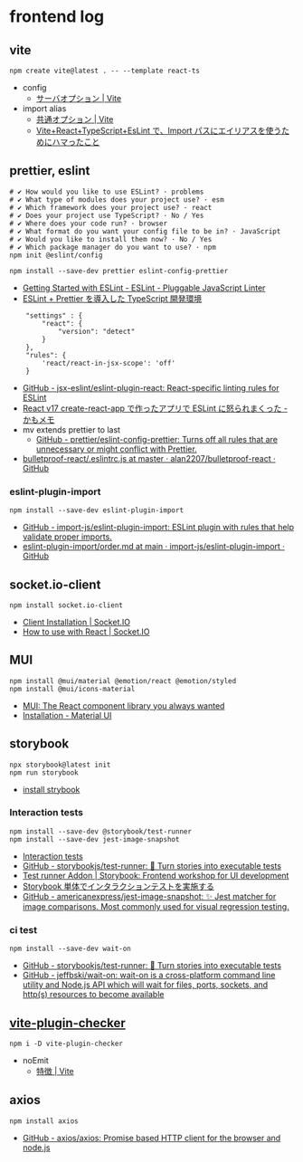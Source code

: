# frontend log

## vite

```shell
npm create vite@latest . -- --template react-ts
```

- config
  - [サーバオプション | Vite](https://ja.vitejs.dev/config/server-options.html)
- import alias
  - [共通オプション | Vite](https://ja.vitejs.dev/config/shared-options.html)
  - [Vite+React+TypeScript+EsLint で、Import パスにエイリアスを使うためにハマったこと](https://zenn.dev/longbridge/articles/5e33ff1a625158)

## prettier, eslint

```shell
# ✔ How would you like to use ESLint? · problems
# ✔ What type of modules does your project use? · esm
# ✔ Which framework does your project use? · react
# ✔ Does your project use TypeScript? · No / Yes
# ✔ Where does your code run? · browser
# ✔ What format do you want your config file to be in? · JavaScript
# ✔ Would you like to install them now? · No / Yes
# ✔ Which package manager do you want to use? · npm
npm init @eslint/config

npm install --save-dev prettier eslint-config-prettier
```

- [Getting Started with ESLint - ESLint - Pluggable JavaScript Linter](https://eslint.org/docs/latest/use/getting-started)
- [ESLint + Prettier を導入した TypeScript 開発環境](https://zenn.dev/big_tanukiudon/articles/c1ab3dba7ba111)

```
    "settings" : {
        "react": {
            "version": "detect"
        }
    },
    "rules": {
        'react/react-in-jsx-scope': 'off'
    }
```

- [GitHub - jsx-eslint/eslint-plugin-react: React-specific linting rules for ESLint](https://github.com/jsx-eslint/eslint-plugin-react#configuration)
- [React v17 create-react-app で作ったアプリで ESLint に怒られまくった - かもメモ](https://chaika.hatenablog.com/entry/2020/12/04/083000)
- mv extends prettier to last
  - [GitHub - prettier/eslint-config-prettier: Turns off all rules that are unnecessary or might conflict with Prettier.](https://github.com/prettier/eslint-config-prettier)
- [bulletproof-react/.eslintrc.js at master · alan2207/bulletproof-react · GitHub](https://github.com/alan2207/bulletproof-react/blob/master/.eslintrc.js)

### eslint-plugin-import

```shell
npm install --save-dev eslint-plugin-import
```

- [GitHub - import-js/eslint-plugin-import: ESLint plugin with rules that help validate proper imports.](https://github.com/import-js/eslint-plugin-import)
- [eslint-plugin-import/order.md at main · import-js/eslint-plugin-import · GitHub](https://github.com/import-js/eslint-plugin-import/blob/main/docs/rules/order.md)

## socket.io-client

```shell
npm install socket.io-client
```

- [Client Installation | Socket.IO](https://socket.io/docs/v4/client-installation/)
- [How to use with React | Socket.IO](https://socket.io/how-to/use-with-react)

## MUI

```shell
npm install @mui/material @emotion/react @emotion/styled
npm install @mui/icons-material
```

- [MUI: The React component library you always wanted](https://mui.com/)
- [Installation - Material UI](https://mui.com/material-ui/getting-started/installation/)

## storybook
```shell
npx storybook@latest init
npm run storybook
```

- [install strybook](https://storybook.js.org/docs/react/get-started/install)

### Interaction tests

```shell
npm install --save-dev @storybook/test-runner
npm install --save-dev jest-image-snapshot
```

- [Interaction tests](https://storybook.js.org/docs/react/writing-tests/interaction-testing)
- [GitHub - storybookjs/test-runner: 🚕 Turn stories into executable tests](https://github.com/storybookjs/test-runner)
- [Test runner Addon | Storybook: Frontend workshop for UI development](https://storybook.js.org/addons/@storybook/test-runner)
- [Storybook 単体でインタラクションテストを実施する](https://zenn.dev/azukiazusa/articles/storybook-interaction-testing)
- [GitHub - americanexpress/jest-image-snapshot: ✨ Jest matcher for image comparisons. Most commonly used for visual regression testing.](https://github.com/americanexpress/jest-image-snapshot)

### ci test

```shell
npm install --save-dev wait-on
```

- [GitHub - storybookjs/test-runner: 🚕 Turn stories into executable tests](https://github.com/storybookjs/test-runner)
- [GitHub - jeffbski/wait-on: wait-on is a cross-platform command line utility and Node.js API which will wait for files, ports, sockets, and http(s) resources to become available](https://github.com/jeffbski/wait-on)

## [vite-plugin-checker](https://vite-plugin-checker.netlify.app/)
```shell
npm i -D vite-plugin-checker
```

- noEmit
  - [特徴 | Vite](https://ja.vitejs.dev/guide/features.html)

## axios

```shell
npm install axios
```

- [GitHub - axios/axios: Promise based HTTP client for the browser and node.js](https://github.com/axios/axios)
